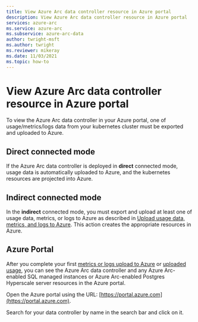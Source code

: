 ```yaml
---
title: View Azure Arc data controller resource in Azure portal
description: View Azure Arc data controller resource in Azure portal
services: azure-arc
ms.service: azure-arc
ms.subservice: azure-arc-data
author: twright-msft
ms.author: twright
ms.reviewer: mikeray
ms.date: 11/03/2021
ms.topic: how-to
---
```


# View Azure Arc data controller resource in Azure portal

To view the Azure Arc data controller in your Azure portal, one of usage/metrics/logs data from your kubernetes cluster must be exported and uploaded to Azure. 

## Direct connected mode
If the Azure Arc data controller is deployed in **direct** connected mode, usage data is automatically uploaded to Azure, and the kubernetes resources are projected into Azure.

## Indirect connected mode
In the **indirect** connected mode, you must export and upload at least one of usage data, metrics, or logs to Azure as described in [Upload usage data, metrics, and logs to Azure](upload-metrics-and-logs-to-azure-monitor.md). This action creates the appropriate resources in Azure.

## Azure Portal

After you complete your first [metrics or logs upload to Azure](upload-metrics-and-logs-to-azure-monitor.md) or [uploaded usage](view-billing-data-in-azure.md), you can see the Azure Arc data controller and any Azure Arc-enabled SQL managed instances or Azure Arc-enabled Postgres Hyperscale server resources in the Azure portal.

Open the Azure portal using the URL:  [https://portal.azure.com](https://portal.azure.com).

Search for your data controller by name in the search bar and click on it.

